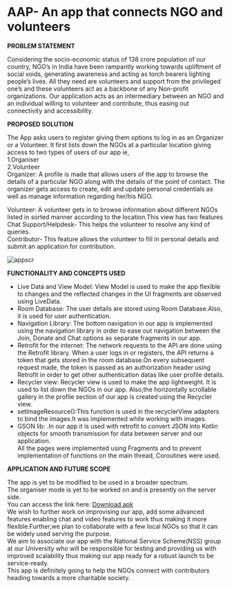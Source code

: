 # AAP- An app that connects NGO and volunteers

<b> PROBLEM STATEMENT </b>

Considering the socio-economic status of 138 crore population of our country, NGO’s in India have been rampantly working towards upliftment of social voids, generating awareness and acting as torch bearers lighting people’s lives.
All they need are volunteers and support from the privileged one’s and these volunteers act as a backbone of any Non-profit organizations.
Our application acts as an intermediary between an NGO and an individual willing to volunteer and contribute, thus easing out connectivity and accessibility.

<b> PROPOSED SOLUTION </b>

The App asks users to register giving them options to log in as an Organizer or a Volunteer.
It first lists down the NGOs at a particular location giving access to two types of users of our app ie,<br>
1.Organiser<br>
2.Volunteer<br>
Organizer: A profile is made that allows users of the app to browse the details of a particular NGO along with the details of the point of contact.
The organizer gets access to create, edit and update personal credentials as well as manage information regarding her/his NGO.<br>

Volunteer: A volunteer gets in to browse information about different NGOs listed in sorted manner according to the location.This view has two features
Chat Support/Helpdesk- This helps the volunteer to resolve any kind of queries.<br>
Contributor- This feature allows the volunteer to fill in personal details and submit an application for contribution.<br>

![appscr](https://user-images.githubusercontent.com/65532996/148739170-e14906c9-52d5-45c7-a5c7-4bfce1b25efe.jpeg)


<b> FUNCTIONALITY AND CONCEPTS USED </b>

- Live Data and View Model: View Model is used to make the app flexible to changes and the reflected changes in the UI fragments are observed using LiveData.<br>
- Room Database: The user details are stored using Room Database.Also, it is used for user authentication.<br>
- Navigation Library: The bottom navigation in our app is implemented using the navigation library in order to ease out navigation between the Join, Donate and Chat options as separate fragments in our app.<br>
- Retrofit for the internet: The network requests to the API are done using the Retrofit library. When a user logs in or registers, the API returns a token that gets stored in the room database.On every subsequent request made, the token is passed as an authorization header using Retrofit in order to get other authentication datas like user profile details.<br>
- Recycler view: Recycler view is used to make the app lightweight. It is used to list down the NGOs in our app. Also,the horizontally scrollable gallery in the profile section of our app is created using the Recycler view.<br>
- setImageResource():This function is used in the  recyclerView adapters to bind the images.It was implemented while working with images.<br>
- GSON lib: .In our app it is used with retrofit to convert JSON into Kotlin objects for smooth transmission for data between server and our application.<br>
All the pages were implemented using Fragments and to prevent implementation of functions on the main thread, Coroutines were used.<br>

<b> APPLICATION AND FUTURE SCOPE </b>


The app is yet to be modified to be used in a broader spectrum.<br>
The organiser mode is yet to be worked on and is presently on the server side.<br>
You can access the link here:
<a href="https://drive.google.com/drive/folders/1im1f7it62AK0PkW96h-AUdx0nDBDJwYg?usp=sharing">Download apk</a>
<br>
We wish to further work on improvising our app, add some advanced features enabling chat and video features to work thus making it more flexible.Further,we plan to collaborate with a few local NGOs so that it can be widely used serving the purpose.<br>
We aim to associate our app with the National Service Scheme(NSS) group at our University who will be responsible for testing and providing us with improved scalability thus making our app ready for a robust launch to be service-ready.<br>
This app is definitely going to help the NGOs connect with contributors heading towards a more charitable society.




